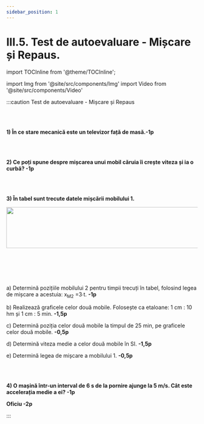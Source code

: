 ```yaml
---
sidebar_position: 1
---
```


# III.5. Test de autoevaluare - Mișcare și Repaus.


import TOCInline from '@theme/TOCInline';

<TOCInline toc={toc} />



import Img from '@site/src/components/Img'
import Video from '@site/src/components/Video'








:::caution Test de autoevaluare - Mișcare și Repaus 

<br></br>

**1) În ce stare mecanică este un televizor față de masă.-1p**

<br></br>

**2) Ce poți spune despre mișcarea unui mobil căruia îi crește viteza și ia o curbă? -1p**

<br></br>

**3) În tabel sunt trecute datele mișcării mobilului 1.**


<Img className="img-responsive4" src="fizica/clasa6/capitolul3/3_1_10_Poza1_Tabel_Exercitiul3.jpg" width="1000" height="108" />

<br></br>
<br></br>

a) Determină pozițiile mobilului 2 pentru timpii trecuți în tabel, folosind legea de mișcare a acestuia: x<sub>M2</sub> =3∙t. **-1p**

b) Realizează graficele celor două mobile. Folosește ca etaloane: 1 cm : 10 hm și 1 cm : 5 min. **-1,5p**

c) Determină poziția celor două mobile la timpul de 25 min, pe graficele celor două mobile. **-0,5p**

d) Determină viteza medie a celor două mobile în SI. **-1,5p**

e) Determină legea de mișcare a mobilului 1. **-0,5p**

<br></br>

**4) O mașină într-un interval de 6 s de la pornire ajunge la 5 m/s. Cât este accelerația medie a ei? -1p**


**Oficiu -2p**




:::




<br></br>
<br></br>

